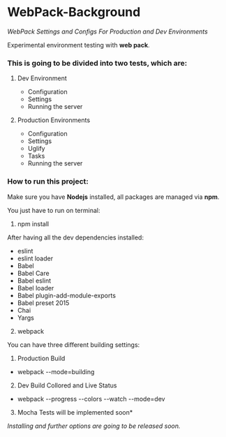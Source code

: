 # WebPack-Background

*WebPack Settings and Configs For Production and Dev Environments*

Experimental environment testing with **web pack**.

### This is going to be divided into two tests, which are:

1. Dev Environment

   * Configuration
   * Settings
   * Running the server

2. Production Environments

   * Configuration
   * Settings
   * Uglify
   * Tasks
   * Running the server


### How to run this project:

Make sure you have **Nodejs** installed, all packages are managed via **npm**.

You just have to run on terminal:

1. npm install

  After having all the dev dependencies installed:

  * eslint
  * eslint loader
  * Babel
  * Babel Care
  * Babel eslint
  * Babel loader
  * Babel plugin-add-module-exports
  * Babel preset 2015
  * Chai
  * Yargs

2. webpack

You can have three different building settings:

1. Production Build
   
  * webpack --mode=building

2. Dev Build Collored and Live Status

  * webpack --progress --colors --watch --mode=dev

3. Mocha Tests will be implemented soon*
  
*Installing and further options are going to be released soon.*
